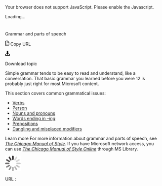 Your browser does not support JavaScript. Please enable the Javascript.

Loading...

# 

Grammar and parts of speech

![Copy URL](grammar-and-parts-of-speech_files/Copy.png)
Copy URL

![Download](grammar-and-parts-of-speech_files/Download.png)

Download topic

Simple
grammar tends to be easy to read and understand, like a
conversation. That basic grammar you learned before you were 12 is
probably just right for most Microsoft content. 

This section covers common grammatical issues:

  - [Verbs](https://worldready.cloudapp.net/Styleguide/Read?id=2700&topicid=25523) 
  - [Person](https://worldready.cloudapp.net/Styleguide/Read?id=2700&topicid=25524) 
  - [Nouns and pronouns](https://worldready.cloudapp.net/Styleguide/Read?id=2700&topicid=25525#_Plural_nouns) 
  - [Words ending in *–ing*](https://worldready.cloudapp.net/Styleguide/Read?id=2700&topicid=25527) 
  - [Prepositions](https://worldready.cloudapp.net/Styleguide/Read?id=2700&topicid=25528) 
  - [Dangling and misplaced modifiers](https://worldready.cloudapp.net/Styleguide/Read?id=2700&topicid=25529) 

Learn more For more information about grammar and parts of speech, see *[The Chicago Manual of Style](http://www.chicagomanualofstyle.org/home.html)*. If you have Microsoft network access, you can use [*The Chicago Manual of Style Online*](http://aka.ms/mslibrary/cms) through MS Library.

![In progress](grammar-and-parts-of-speech_files/activity-large.gif)

URL :
